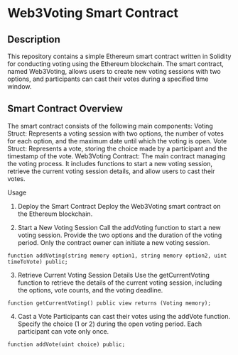 # Web3Voting Smart Contract

## Description
This repository contains a simple Ethereum smart contract written in Solidity for conducting voting using the Ethereum blockchain. 
The smart contract, named Web3Voting, allows users to create new voting sessions with two options, 
and participants can cast their votes during a specified time window.

## Smart Contract Overview
The smart contract consists of the following main components:
Voting Struct: Represents a voting session with two options, the number of votes for each option, and the maximum date until which the voting is open.
Vote Struct: Represents a vote, storing the choice made by a participant and the timestamp of the vote.
Web3Voting Contract: The main contract managing the voting process. It includes functions to start a new voting session, 
retrieve the current voting session details, and allow users to cast their votes.

Usage

1. Deploy the Smart Contract
Deploy the Web3Voting smart contract on the Ethereum blockchain.

2. Start a New Voting Session
Call the addVoting function to start a new voting session. Provide the two options and the duration of the voting period. Only the contract owner can initiate a new voting session.

```function addVoting(string memory option1, string memory option2, uint timeToVote) public;```

3. Retrieve Current Voting Session Details
Use the getCurrentVoting function to retrieve the details of the current voting session, including the options, vote counts, and the voting deadline.

```function getCurrentVoting() public view returns (Voting memory);```

4. Cast a Vote
Participants can cast their votes using the addVote function. Specify the choice (1 or 2) during the open voting period. Each participant can vote only once.

```function addVote(uint choice) public;```
